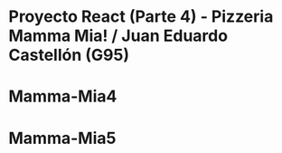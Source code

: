 # Proyecto React (Parte 4) - Pizzeria Mamma Mia! / Juan Eduardo Castellón (G95)
# Mamma-Mia4
# Mamma-Mia5
